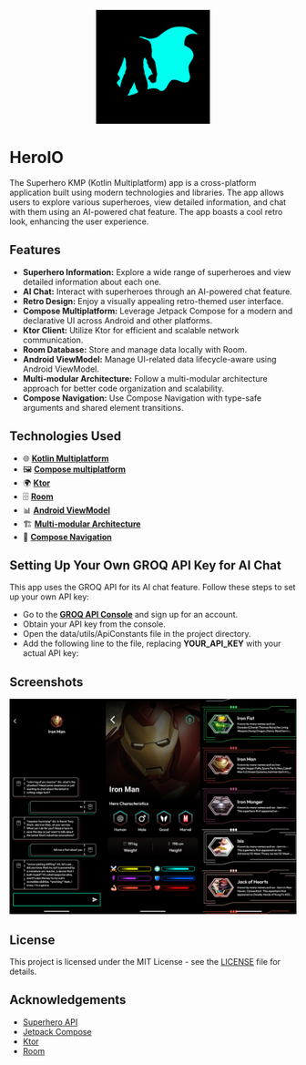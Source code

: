<div align="center">
</br>
<img src="https://github.com/PalankiBharat/HeroIo/blob/master/composeApp/src/androidMain/ic_launcher_hero-playstore.png" width="200" height="200" />
</div>

# HeroIO
The Superhero KMP (Kotlin Multiplatform) app is a cross-platform application built using modern technologies and libraries. The app allows users to explore various superheroes, view detailed information, and chat with them using an AI-powered chat feature. The app boasts a cool retro look, enhancing the user experience.

## Features

- **Superhero Information:** Explore a wide range of superheroes and view detailed information about each one.
- **AI Chat:** Interact with superheroes through an AI-powered chat feature.
- **Retro Design:** Enjoy a visually appealing retro-themed user interface.
- **Compose Multiplatform:** Leverage Jetpack Compose for a modern and declarative UI across Android and other platforms.
- **Ktor Client:** Utilize Ktor for efficient and scalable network communication.
- **Room Database:** Store and manage data locally with Room.
- **Android ViewModel:** Manage UI-related data lifecycle-aware using Android ViewModel.
- **Multi-modular Architecture:** Follow a multi-modular architecture approach for better code organization and scalability.
- **Compose Navigation:** Use Compose Navigation with type-safe arguments and shared element transitions.

## Technologies Used

- 🌐 **[Kotlin Multiplatform](https://www.jetbrains.com/kotlin-multiplatform/)**
- 🖼️ **[Compose multiplatform](https://www.jetbrains.com/lp/compose-multiplatform/)**
- 🌍 **[Ktor](https://ktor.io/docs/client-create-new-application.html)**
- 🗄️ **[Room](https://developer.android.com/kotlin/multiplatform/room)**
- 📊 **[Android ViewModel](https://www.jetbrains.com/help/kotlin-multiplatform-dev/compose-viewmodel.html)**
- 🏗️ **[Multi-modular Architecture](https://developer.android.com/studio/build/multi-module)**
- 🧭 **[Compose Navigation](https://www.jetbrains.com/help/kotlin-multiplatform-dev/compose-navigation-routing.html)**

## Setting Up Your Own GROQ API Key for AI Chat
This app uses the GROQ API for its AI chat feature. Follow these steps to set up your own API key:

- Go to the [**GROQ API Console**](https://console.groq.com/keys) and sign up for an account.
- Obtain your API key from the console.
- Open the data/utils/ApiConstants file in the project directory.
- Add the following line to the file, replacing **YOUR_API_KEY** with your actual API key:

## Screenshots 
![Banner](https://github.com/PalankiBharat/HeroIo/blob/master/screenshots/Collage.png)

## License

This project is licensed under the MIT License - see the [LICENSE](LICENSE) file for details.

## Acknowledgements

- [Superhero API](https://akabab.github.io/superhero-api/api/)
- [Jetpack Compose](https://developer.android.com/jetpack/compose)
- [Ktor](https://ktor.io)
- [Room](https://developer.android.com/training/data-storage/room)
